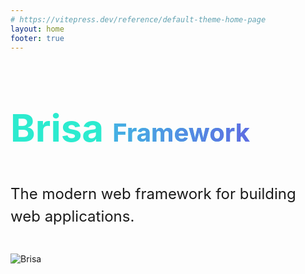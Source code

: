 ```yaml
---
# https://vitepress.dev/reference/default-theme-home-page
layout: home
footer: true
---
```


<script setup>
import Standards from '.vitepress/components/standards.vue'
import Showcase from '.vitepress/components/showcase.vue'
import HeaderBanner from '.vitepress/components/header-banner.vue'
import CodeSections from '.vitepress/code-sections/index.md'
import TopSection from '.vitepress/code-sections/top-section.md'
</script>


<section class="home-top-section">
<div style="margin-top:50px">
<h1 style="
      font-size:3.75rem; 
      line-height: 1.25;
      font-weight: 700; 
      background-clip: text;
      background-image:linear-gradient(120deg, #2cebcf 30%, #2cc5e2);
      color: rgba(0, 0, 0, 0);
    ">
      Brisa
      <span style="
      font-size:2.5rem; 
      line-height: 1;
      font-weight: 700;
      background-clip: text;
      margin: 0;
      background-image: linear-gradient(to right, rgb(69 177 228), rgb(96 108 226));
      color: rgba(0, 0, 0, 0);
    ">
      Framework
    </span>
    </h1>

<p style="font-size: 24px; line-height: 36px; color: var(--vp-c-text-2);">
 The modern web framework for building web applications.
</p>
<br />
<TopSection />
</div>
<div class="img-container">
<div class="image-bg"></div>
<img src="/assets/brisa.svg" alt="Brisa" class="VPImage image-src" />
</div>
</section>

<HeaderBanner />
<CodeSections />
<Standards />
<Showcase />

